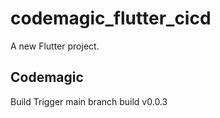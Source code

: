 # codemagic_flutter_cicd

A new Flutter project.

## Codemagic
Build Trigger main branch build v0.0.3